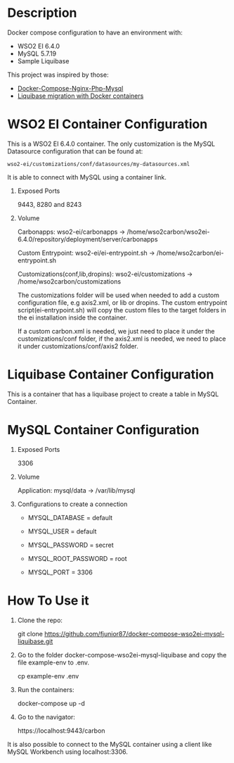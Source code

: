# Description

Docker compose configuration to have an environment with:
* WSO2 EI 6.4.0
* MySQL 5.7.19
* Sample Liquibase

This project was inspired by those:
* [Docker-Compose-Nginx-Php-Mysql](https://github.com/danielnogueira-dev/Docker-Compose-Nginx-Php-Mysql)
* [Liquibase migration with Docker containers](http://mr0ger-arduino.blogspot.com/2018/07/liquibase-migration-with-docker.html)


# WSO2 EI Container Configuration 

This is a WSO2 EI 6.4.0 container. The only customization is the MySQL Datasource configuration that can be found at:

	wso2-ei/customizations/conf/datasources/my-datasources.xml

It is able to connect with MySQL using a container link.

1. Exposed Ports

	9443, 8280 and 8243

2. Volume 

	Carbonapps: wso2-ei/carbonapps -> /home/wso2carbon/wso2ei-6.4.0/repository/deployment/server/carbonapps
	
	Custom Entrypoint: wso2-ei/ei-entrypoint.sh -> /home/wso2carbon/ei-entrypoint.sh
	
	Customizations(conf,lib,dropins): wso2-ei/customizations -> /home/wso2carbon/customizations
	
	The customizations folder will be used when needed to add a custom configuration file, e.g axis2.xml, or lib or dropins. The custom entrypoint script(ei-entrypoint.sh) will copy the custom files to the target folders in the ei installation inside the container.

	If a custom carbon.xml is needed, we just need to place it under the customizations/conf folder, if the axis2.xml is needed, we need to place it under customizations/conf/axis2 folder.


# Liquibase Container Configuration

This is a container that has a liquibase project to create a table in MySQL Container.
	
	
# MySQL Container Configuration

1. Exposed Ports

	3306

2. Volume 

	Application: mysql/data -> /var/lib/mysql

3. Configurations to create a connection

	- MYSQL_DATABASE      = default
	
    - MYSQL_USER          = default
	
    - MYSQL_PASSWORD      = secret
	
    - MYSQL_ROOT_PASSWORD = root
	
    - MYSQL_PORT          = 3306
	
# How To Use it

1. Clone the repo:

   git clone https://github.com/fjunior87/docker-compose-wso2ei-mysql-liquibase.git

2. Go to the folder docker-compose-wso2ei-mysql-liquibase and copy the file example-env to .env.

   cp example-env .env

3. Run the containers:

   docker-compose up -d

4. Go to the navigator:

   https://localhost:9443/carbon

It is also possible to connect to the MySQL container using a client like MySQL Workbench using localhost:3306.
